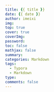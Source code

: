 ```yaml
---
title: {{ title }}
date: {{ date }}
author: imeixi
img: 
top: true
cover: true
coverImg: 
password: 
toc: false
mathjax: false
summary: 
categories: Markdown
tags:
  - Typora
  - Markdown
type: 
comments: false
---
```

